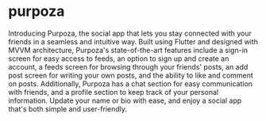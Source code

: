 # purpoza
Introducing Purpoza, the social app that lets you stay connected with your friends in a seamless and intuitive way.
Built using Flutter and designed with MVVM architecture, Purpoza's state-of-the-art features include a sign-in screen for easy access to feeds, an option to sign up and create an account, a feeds screen for browsing through your friends' posts, an add post screen for writing your own posts, 
and the ability to like and comment on posts.
Additionally, Purpoza has a chat section for easy communication with friends, 
and a profile section to keep track of your personal information.
Update your name or bio with ease, and enjoy a social app that's both simple and user-friendly.
